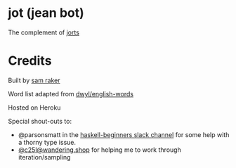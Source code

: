 # jot (jean bot)
The complement of [jorts](https://botsin.space/@jorts)

# Credits
Built by [sam raker](https://swizzard.pizza)

Word list adapted from [dwyl/english-words](https://github.com/dwyl/english-words)

Hosted on Heroku

Special shout-outs to:
* @parsonsmatt in the [haskell-beginners slack channel](https://functionalprogramming.slack.com) for some help with a thorny type issue.
* [@c25l@wandering.shop](https://wandering.shop/@c25l) for helping me to work through iteration/sampling
